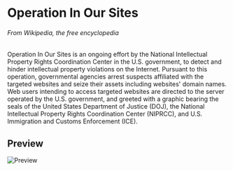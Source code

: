 # Operation In Our Sites

###### From Wikipedia, the free encyclopedia

Operation In Our Sites is an ongoing effort by the National Intellectual Property Rights Coordination Center in the U.S.
government, to detect and hinder intellectual property violations on the Internet. Pursuant to this operation,
governmental agencies arrest suspects affiliated with the targeted websites and seize their assets including websites'
domain names. Web users intending to access targeted websites are directed to the server operated by the U.S.
government, and greeted with a graphic bearing the seals of the United States Department of Justice (DOJ), the National
Intellectual Property Rights Coordination Center (NIPRCC), and U.S. Immigration and Customs Enforcement (ICE).

## Preview

![Preview](./Preview.png)
